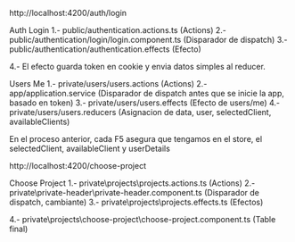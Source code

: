 http://localhost:4200/auth/login


Auth Login
1.- public/authentication.actions.ts  			(Actions)
2.- public/authentication/login/login.component.ts 	(Disparador de dispatch)
3.- public/authentication/authentication.effects     	(Efecto)

4.- El efecto guarda token en cookie y envia datos simples al reducer.


Users Me
1.- private/users/users.actions  			(Actions)
2.- app/application.service 				(Disparador de dispatch antes que se inicie la app, basado en token)
3.- private/users/users.effects				(Efecto de users/me)
4.- private/users/users.reducers			(Asignacion de data, user, selectedClient, availableClients)

En el proceso anterior, cada F5 asegura que tengamos en el store, el selectedClient, availableClient y userDetails


http://localhost:4200/choose-project

Choose Project
1.- private\projects\projects.actions.ts		(Actions)
2.- private\private-header\private-header.component.ts	(Disparador de dispatch, cambiante)
3.- private\projects\projects.effects.ts		(Efectos)

4.- private\projects\choose-project\choose-project.component.ts		(Table final)